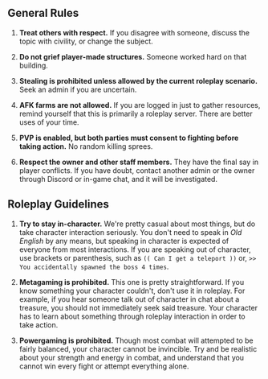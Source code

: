 ## General Rules

1. **Treat others with respect.**
If you disagree with someone, discuss the topic with civility, or change the subject.

2. **Do not grief player-made structures.**
Someone worked hard on that building. 

3. **Stealing is prohibited unless allowed by the current roleplay scenario.**
Seek an admin if you are uncertain.

4. **AFK farms are not allowed.**
If you are logged in just to gather resources, remind yourself that this is primarily a roleplay server.
There are better uses of your time.

5. **PVP is enabled, but both parties must consent to fighting before taking action.**
No random killing sprees.

6. **Respect the owner and other staff members.**
They have the final say in player conflicts.
If you have doubt, contact another admin or the owner through Discord or in-game chat, and it will be investigated.

## Roleplay Guidelines

1. **Try to stay in-character.**
We're pretty casual about most things, but do take character interaction seriously.
You don't need to speak in *Old English* by any means, but speaking in character is expected of everyone from most interactions.
If you are speaking out of character, use brackets or parenthesis, such as `(( Can I get a teleport ))` or, `>> You accidentally spawned the boss 4 times`. 

2. **Metagaming is prohibited.**
This one is pretty straightforward.
If you know something your character couldn't, don't use it in roleplay.
For example, if you hear someone talk out of character in chat about a treasure, you should not immediately seek said treasure.
Your character has to learn about something through roleplay interaction in order to take action.

3. **Powergaming is prohibited.**
Though most combat will attempted to be fairly balanced, your character cannot be invincible.
Try and be realistic about your strength and energy in combat, and understand that you cannot win every fight or attempt everything alone.
